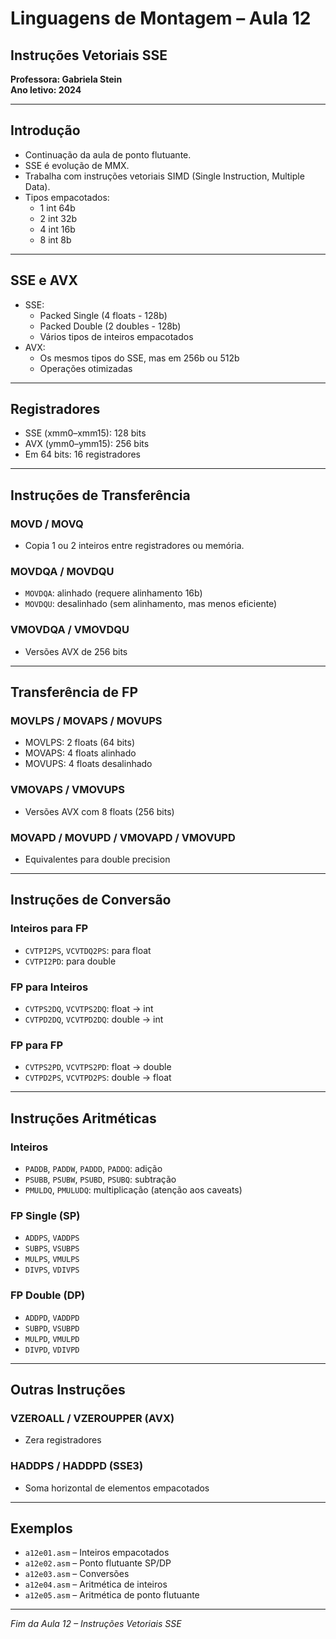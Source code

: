 # Linguagens de Montagem – Aula 12  
## Instruções Vetoriais SSE  
**Professora: Gabriela Stein**  
**Ano letivo: 2024**

---

## Introdução
- Continuação da aula de ponto flutuante.
- SSE é evolução de MMX.
- Trabalha com instruções vetoriais SIMD (Single Instruction, Multiple Data).
- Tipos empacotados:
  - 1 int 64b
  - 2 int 32b
  - 4 int 16b
  - 8 int 8b

---

## SSE e AVX
- SSE:
  - Packed Single (4 floats - 128b)
  - Packed Double (2 doubles - 128b)
  - Vários tipos de inteiros empacotados
- AVX:
  - Os mesmos tipos do SSE, mas em 256b ou 512b
  - Operações otimizadas

---

## Registradores
- SSE (xmm0–xmm15): 128 bits
- AVX (ymm0–ymm15): 256 bits
- Em 64 bits: 16 registradores

---

## Instruções de Transferência

### MOVD / MOVQ
- Copia 1 ou 2 inteiros entre registradores ou memória.

### MOVDQA / MOVDQU
- `MOVDQA`: alinhado (requere alinhamento 16b)
- `MOVDQU`: desalinhado (sem alinhamento, mas menos eficiente)

### VMOVDQA / VMOVDQU
- Versões AVX de 256 bits

---

## Transferência de FP

### MOVLPS / MOVAPS / MOVUPS
- MOVLPS: 2 floats (64 bits)
- MOVAPS: 4 floats alinhado
- MOVUPS: 4 floats desalinhado

### VMOVAPS / VMOVUPS
- Versões AVX com 8 floats (256 bits)

### MOVAPD / MOVUPD / VMOVAPD / VMOVUPD
- Equivalentes para double precision

---

## Instruções de Conversão

### Inteiros para FP
- `CVTPI2PS`, `VCVTDQ2PS`: para float
- `CVTPI2PD`: para double

### FP para Inteiros
- `CVTPS2DQ`, `VCVTPS2DQ`: float → int
- `CVTPD2DQ`, `VCVTPD2DQ`: double → int

### FP para FP
- `CVTPS2PD`, `VCVTPS2PD`: float → double
- `CVTPD2PS`, `VCVTPD2PS`: double → float

---

## Instruções Aritméticas

### Inteiros
- `PADDB`, `PADDW`, `PADDD`, `PADDQ`: adição
- `PSUBB`, `PSUBW`, `PSUBD`, `PSUBQ`: subtração
- `PMULDQ`, `PMULUDQ`: multiplicação (atenção aos caveats)

### FP Single (SP)
- `ADDPS`, `VADDPS`
- `SUBPS`, `VSUBPS`
- `MULPS`, `VMULPS`
- `DIVPS`, `VDIVPS`

### FP Double (DP)
- `ADDPD`, `VADDPD`
- `SUBPD`, `VSUBPD`
- `MULPD`, `VMULPD`
- `DIVPD`, `VDIVPD`

---

## Outras Instruções

### VZEROALL / VZEROUPPER (AVX)
- Zera registradores

### HADDPS / HADDPD (SSE3)
- Soma horizontal de elementos empacotados

---

## Exemplos
- `a12e01.asm` – Inteiros empacotados
- `a12e02.asm` – Ponto flutuante SP/DP
- `a12e03.asm` – Conversões
- `a12e04.asm` – Aritmética de inteiros
- `a12e05.asm` – Aritmética de ponto flutuante

---

*Fim da Aula 12 – Instruções Vetoriais SSE*
